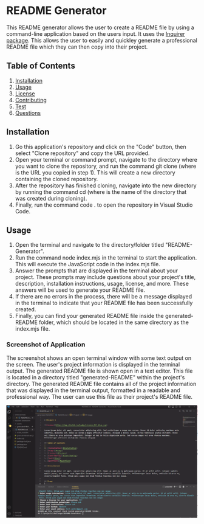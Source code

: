 
# README Generator

This README generator allows the user to create a README file by using a command-line application based on the users input. It uses the [Inquirer package](https://www.npmjs.com/package/inquirer). This allows the user to easily and quickley generate a professional README file which they can then copy into their project. 

## Table of Contents
 
1. [Installation](#installation)
2. [Usage](#usage)
3. [License](#license)
4. [Contributing](#contributing)
5. [Test](#test)
6. [Questions](#questions)

## Installation

1. Go this application's repository and click on the "Code" button, then select "Clone repository" and copy the URL provided.
2. Open your terminal or command prompt, navigate to the directory where you want to clone the repository, and run the command git clone <URL> (where <URL> is the URL you copied in step 1). This will create a new directory containing the cloned repository.
3. After the repository has finished cloning, navigate into the new directory by running the command cd <directory-name> (where <directory-name> is the name of the directory that was created during cloning).
4. Finally, run the command code . to open the repository in Visual Studio Code.

## Usage

1. Open the terminal and navigate to the directory/folder titled "README-Generator".
2. Run the command node index.mjs in the terminal to start the application. This will execute the JavaScript code in the index.mjs file.
3. Answer the prompts that are displayed in the terminal about your project. These prompts may include questions about your project's title, description, installation instructions, usage, license, and more. These answers will be used to generate your README file.
4. If there are no errors in the process, there will be a message displayed in the terminal to indicate that your README file has been successfully created.
5. Finally, you can find your generated README file inside the generated-README folder, which should be located in the same directory as the index.mjs file.

### Screenshot of Application

The screenshot shows an open terminal window with some text output on the screen. The user's project information is displayed in the terminal output. The generated README file is shown open in a text editor. This file is located in a directory titled "generated-README" within the project's directory. The generated README file contains all of the project information that was displayed in the terminal output, formatted in a readable and professional way. The user can use this file as their project's README file.

![alt text](./assets/images/Screenshot.png)



